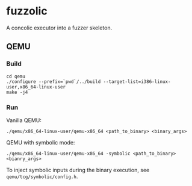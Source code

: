 # fuzzolic

A concolic executor into a fuzzer skeleton.

## QEMU

### Build
```
cd qemu
./configure --prefix=`pwd`/../build --target-list=i386-linux-user,x86_64-linux-user
make -j4
```
### Run
Vanilla QEMU:
```
./qemu/x86_64-linux-user/qemu-x86_64 <path_to_binary> <binary_args>
```
QEMU with symbolic mode:
```
./qemu/x86_64-linux-user/qemu-x86_64 -symbolic <path_to_binary> <bianry_args>
```
To inject symbolic inputs during the binary execution, see `qemu/tcg/symbolic/config.h`.

